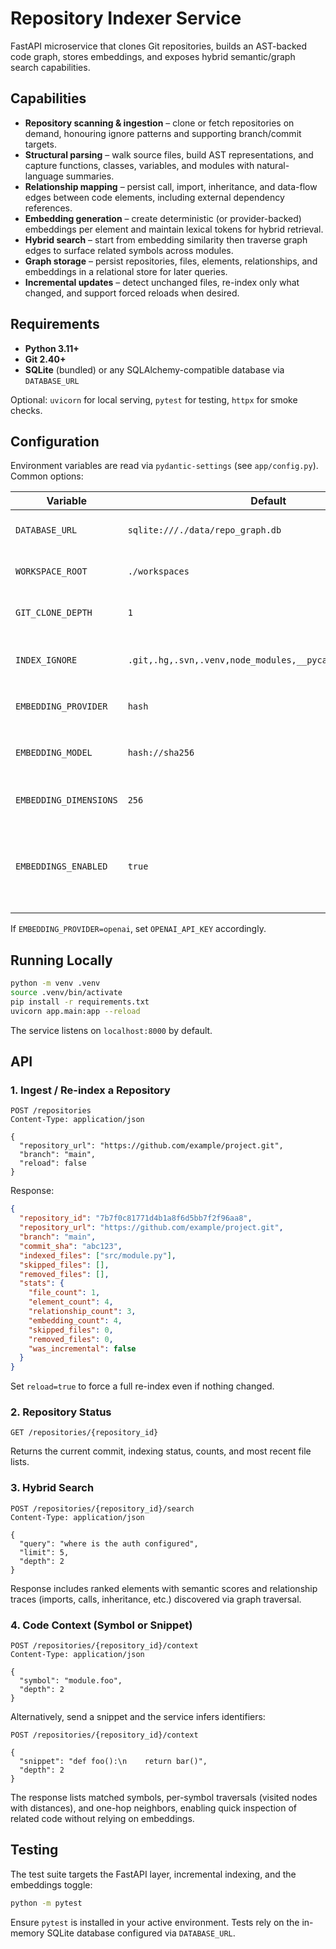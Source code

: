 # Repository Indexer Service

FastAPI microservice that clones Git repositories, builds an AST-backed code graph, stores embeddings, and exposes hybrid semantic/graph search capabilities.

## Capabilities

- **Repository scanning & ingestion** – clone or fetch repositories on demand, honouring ignore patterns and supporting branch/commit targets.
- **Structural parsing** – walk source files, build AST representations, and capture functions, classes, variables, and modules with natural-language summaries.
- **Relationship mapping** – persist call, import, inheritance, and data-flow edges between code elements, including external dependency references.
- **Embedding generation** – create deterministic (or provider-backed) embeddings per element and maintain lexical tokens for hybrid retrieval.
- **Hybrid search** – start from embedding similarity then traverse graph edges to surface related symbols across modules.
- **Graph storage** – persist repositories, files, elements, relationships, and embeddings in a relational store for later queries.
- **Incremental updates** – detect unchanged files, re-index only what changed, and support forced reloads when desired.

## Requirements

- **Python 3.11+**
- **Git 2.40+**
- **SQLite** (bundled) or any SQLAlchemy-compatible database via `DATABASE_URL`

Optional: `uvicorn` for local serving, `pytest` for testing, `httpx` for smoke checks.

## Configuration

Environment variables are read via `pydantic-settings` (see `app/config.py`). Common options:

| Variable | Default | Description |
| --- | --- | --- |
| `DATABASE_URL` | `sqlite:///./data/repo_graph.db` | SQLAlchemy connection string |
| `WORKSPACE_ROOT` | `./workspaces` | Clone workspace root |
| `GIT_CLONE_DEPTH` | `1` | Depth for shallow clones |
| `INDEX_IGNORE` | `.git,.hg,.svn,.venv,node_modules,__pycache__,dist,build` | Ignore fragments during discovery |
| `EMBEDDING_PROVIDER` | `hash` | `hash` (deterministic) or `openai` |
| `EMBEDDING_MODEL` | `hash://sha256` | Provider-specific model identifier |
| `EMBEDDING_DIMENSIONS` | `256` | Target embedding width |
| `EMBEDDINGS_ENABLED` | `true` | Disable to skip embedding generation and rely on lexical + graph traversal |

If `EMBEDDING_PROVIDER=openai`, set `OPENAI_API_KEY` accordingly.

## Running Locally

```bash
python -m venv .venv
source .venv/bin/activate
pip install -r requirements.txt
uvicorn app.main:app --reload
```

The service listens on `localhost:8000` by default.

## API

### 1. Ingest / Re-index a Repository

```http
POST /repositories
Content-Type: application/json

{
  "repository_url": "https://github.com/example/project.git",
  "branch": "main",
  "reload": false
}
```

Response:

```json
{
  "repository_id": "7b7f0c81771d4b1a8f6d5bb7f2f96aa8",
  "repository_url": "https://github.com/example/project.git",
  "branch": "main",
  "commit_sha": "abc123",
  "indexed_files": ["src/module.py"],
  "skipped_files": [],
  "removed_files": [],
  "stats": {
    "file_count": 1,
    "element_count": 4,
    "relationship_count": 3,
    "embedding_count": 4,
    "skipped_files": 0,
    "removed_files": 0,
    "was_incremental": false
  }
}
```

Set `reload=true` to force a full re-index even if nothing changed.

### 2. Repository Status

```http
GET /repositories/{repository_id}
```

Returns the current commit, indexing status, counts, and most recent file lists.

### 3. Hybrid Search

```http
POST /repositories/{repository_id}/search
Content-Type: application/json

{
  "query": "where is the auth configured",
  "limit": 5,
  "depth": 2
}
```

Response includes ranked elements with semantic scores and relationship traces (imports, calls, inheritance, etc.) discovered via graph traversal.

### 4. Code Context (Symbol or Snippet)

```http
POST /repositories/{repository_id}/context
Content-Type: application/json

{
  "symbol": "module.foo",
  "depth": 2
}
```

Alternatively, send a snippet and the service infers identifiers:

```http
POST /repositories/{repository_id}/context

{
  "snippet": "def foo():\n    return bar()",
  "depth": 2
}
```

The response lists matched symbols, per-symbol traversals (visited nodes with distances), and one-hop neighbors, enabling quick inspection of related code without relying on embeddings.

## Testing

The test suite targets the FastAPI layer, incremental indexing, and the embeddings toggle:

```bash
python -m pytest
```

Ensure `pytest` is installed in your active environment. Tests rely on the in-memory SQLite database configured via `DATABASE_URL`.
